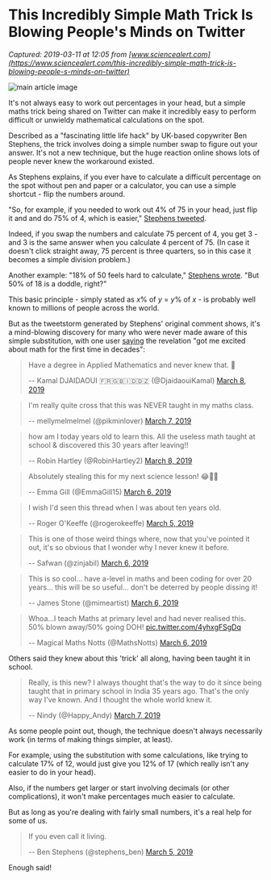 # This Incredibly Simple Math Trick Is Blowing People's Minds on Twitter

_Captured: 2019-03-11 at 12:05 from [www.sciencealert.com](https://www.sciencealert.com/this-incredibly-simple-math-trick-is-blowing-people-s-minds-on-twitter)_

![main article image](https://www.sciencealert.com/images/2019-03/processed/maths_class_twitter_trick_1024.jpg)

It's not always easy to work out percentages in your head, but a simple maths trick being shared on Twitter can make it incredibly easy to perform difficult or unwieldy mathematical calculations on the spot.

Described as a "fascinating little life hack" by UK-based copywriter Ben Stephens, the trick involves doing a simple number swap to figure out your answer. It's not a new technique, but the huge reaction online shows lots of people never knew the workaround existed.

As Stephens explains, if you ever have to calculate a difficult percentage on the spot without pen and paper or a calculator, you can use a simple shortcut - flip the numbers around.

"So, for example, if you needed to work out 4% of 75 in your head, just flip it and and do 75% of 4, which is easier," [Stephens tweeted](https://twitter.com/stephens_ben/status/1102167046115262466).

Indeed, if you swap the numbers and calculate 75 percent of 4, you get 3 - and 3 is the same answer when you calculate 4 percent of 75. (In case it doesn't click straight away, 75 percent is three quarters, so in this case it becomes a simple division problem.)

Another example: "18% of 50 feels hard to calculate," [Stephens wrote](https://twitter.com/stephens_ben/status/1102171857120382976). "But 50% of 18 is a doddle, right?"

This basic principle - simply stated as _x_% of _y_ = _y_% of _x_ - is probably well known to millions of people across the world.

But as the tweetstorm generated by Stephens' original comment shows, it's a mind-blowing discovery for many who were never made aware of this simple substitution, with one user [saying](https://twitter.com/DaveHimslef/status/1102898523601743873) the revelation "got me excited about math for the first time in decades":

> Have a degree in Applied Mathematics and never knew that. 🤔
> 
> -- Kamal DJAIDAOUI 🇫🇷🇬🇧🇮🇩🇩🇿 (@DjaidaouiKamal) [March 8, 2019](https://twitter.com/DjaidaouiKamal/status/1104107210571988992?ref_src=twsrc%5Etfw)

> I'm really quite cross that this was NEVER taught in my maths class.
> 
> -- mellymelmelmel (@pikminlover) [March 7, 2019](https://twitter.com/pikminlover/status/1103791100475650048?ref_src=twsrc%5Etfw)

> how am I today years old to learn this. All the useless math taught at school & discovered this 30 years after leaving!!
> 
> -- Robin Hartley (@RobinHartley2) [March 8, 2019](https://twitter.com/RobinHartley2/status/1104158744668192769?ref_src=twsrc%5Etfw)

> Absolutely stealing this for my next science lesson! 😂👍🏻
> 
> -- Emma Gill (@EmmaGill15) [March 6, 2019](https://twitter.com/EmmaGill15/status/1103308262831808512?ref_src=twsrc%5Etfw)

> I wish I'd seen this thread when I was about ten years old.
> 
> -- Roger O'Keeffe (@rogerokeeffe) [March 5, 2019](https://twitter.com/rogerokeeffe/status/1102929805899689984?ref_src=twsrc%5Etfw)

> This is one of those weird things where, now that you've pointed it out, it's so obvious that I wonder why I never knew it before.
> 
> -- Safwan (@zinjabil) [March 6, 2019](https://twitter.com/zinjabil/status/1103239805549330432?ref_src=twsrc%5Etfw)

> This is so cool... have a-level in maths and been coding for over 20 years... this will be so useful... don't be deterred by people dissing it!
> 
> -- James Stone (@mimeartist) [March 6, 2019](https://twitter.com/mimeartist/status/1103426522168414211?ref_src=twsrc%5Etfw)

> Whoa...I teach Maths at primary level and had never realised this.  
50% blown away/50% going DOH! [pic.twitter.com/4yhxgFSgDq](https://t.co/4yhxgFSgDq)
> 
> -- Magical Maths Notts (@MathsNotts) [March 6, 2019](https://twitter.com/MathsNotts/status/1103372667229491200?ref_src=twsrc%5Etfw)

Others said they knew about this 'trick' all along, having been taught it in school.

> Really, is this new? I always thought that's the way to do it since being taught that in primary school in India 35 years ago. That's the only way I've known. And I thought the whole world knew it.
> 
> -- Nindy (@Happy_Andy) [March 7, 2019](https://twitter.com/Happy_Andy/status/1103789820873043972?ref_src=twsrc%5Etfw)

As some people point out, though, the technique doesn't always necessarily work (in terms of making things simpler, at least).

For example, using the substitution with some calculations, like trying to calculate 17% of 12, would just give you 12% of 17 (which really isn't any easier to do in your head).

Also, if the numbers get larger or start involving decimals (or other complications), it won't make percentages much easier to calculate.

But as long as you're dealing with fairly small numbers, it's a real help for some of us.

> If you even call it living.
> 
> -- Ben Stephens (@stephens_ben) [March 5, 2019](https://twitter.com/stephens_ben/status/1102933292091928576?ref_src=twsrc%5Etfw)

Enough said!
